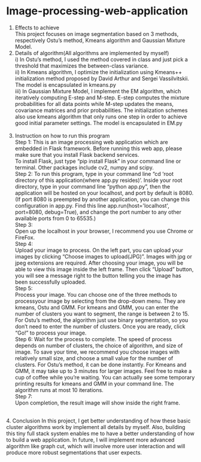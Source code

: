 # Image-processing-web-application
1. Effects to achieve<br>
       This project focuses on image segmentation based on 3 methods, respectively Ostu’s method, Kmeans algorithm and Gaussian Mixture
       Model. <br>
2. Details of algorithm(All algorithms are implemented by myself)<br>
       i) In Ostu’s method, I used the method covered in class and just pick a threshold that maximizes the between-class variance.<br>
       ii) In Kmeans algorithm, I optimize the initialization using Kmeans++ initialization method proposed by David Arthur and 
       Sergei Vassilvitskii. The model is encapsulated in kmeans.py<br>
       iii) In Gaussian Mixture Model, I implement the EM algorithm, which iteratively computing E-step and M-step. E-step computes the mixture probabilities for all data points while M-step updates the means, covariance matrices and prior probabilities. The initialization schemes also use kmeans algorithm that only runs one step in order to achieve good initial parameter settings. The model is encapsulated in EM.py<br><br>
3. Instruction on how to run this program<br>
Step 1:
   This is an image processing web application which are embedded in Flask framework. Before running this web app, please make sure that you install Flask
   backend services.<br>
   To install Flask, just type “pip install Flask” in your command line or terminal. Other packages include cv2, numpy and scipy.<br>
Step 2:
   To run this program, type in your command line “cd ‘root directory of this application(where app.py resides)’. Inside your root directory, type in your
command line “python app.py”, then the application will be hosted on your localhost, and port by default is 8080.
(If port 8080 is preempted by another application, you can change this configuration in app.py. Find this line app.run(host='localhost', port=8080, debug=True), and
change the port number to any other available ports from 0 to 65535.)<br>
Step 3: <br>Open up the localhost in your browser, I recommend you use Chrome or FireFox. <br>
Step 4: <br>Upload your image to process. On the left part, you can upload your images
by clicking “Choose images to upload(JPG)”. Images with jpg or jpeg extensions
are required. After choosing your image, you will be able to view this image inside
the left frame. Then click “Upload” button, you will see a message right to the button telling you
the image has been successfully uploaded.<br>
Step 5: <br>Process your image. You can choose one of the three methods to processyour image by selecting from the drop-down menu. They are kmeans, Ostu and GMM. For kmeans and GMM, you can enter the number of clusters you want to
segment, the range is between 2 to 15. For Ostu’s method, the algorithm just use
binary segmentation, so you don’t need to enter the number of clusters. Once you
are ready, click “Go!” to process your image.<br>
Step 6: Wait for the process to complete. The speed of process depends on number
of clusters, the choice of algorithm, and size of image. To save your time, we
recommend you choose images with relatively small size, and choose a small value
for the number of clusters. For Ostu’s method, it can be done instantly. For Kmeans
and GMM, it may take up to 3 minutes for larger images. Feel free to make a cup
of coffee while you’re waiting. You can actually see some temporary printing results
for kmeans and GMM in your command line. The algorithm runs at most 10
iterations.<br>
Step 7: <br>Upon completion, the result image will show inside the right frame.
<br>
4. Conclusion
In this project, I get better understanding of how these basic cluster algorithms work
by implement all details by myself. Also, building this tiny full stack system enables
me to have a better understanding of how to build a web application. In future, I
will implement more advanced algorithm like graph cut, which will involve more
user interaction and will produce more robust segmentations that user expects.<br>

